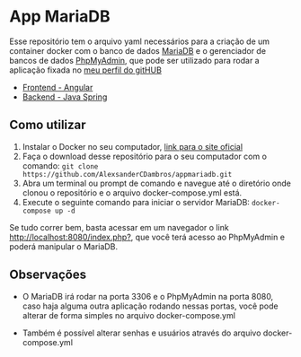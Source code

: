 # App MariaDB

Esse repositório tem o arquivo yaml necessários para a criação de um container docker com o banco de dados [MariaDB](https://mariadb.org/) e o gerenciador de bancos de dados [PhpMyAdmin](https://www.phpmyadmin.net/), que pode ser utilizado para rodar a aplicação fixada no [meu perfil do gitHUB](https://github.com/AlexsanderCDambros)

- [Frontend - Angular](https://github.com/AlexsanderCDambros/app)
- [Backend - Java Spring](https://github.com/AlexsanderCDambros/appbackend)

## Como utilizar

1. Instalar o Docker no seu computador, [link para o site oficial](https://www.docker.com/)
2. Faça o download desse repositório para o seu computador com o comando: ```git clone https://github.com/AlexsanderCDambros/appmariadb.git```
3. Abra um terminal ou prompt de comando e navegue até o diretório onde clonou o repositório e o arquivo docker-compose.yml está.
4. Execute o seguinte comando para iniciar o servidor MariaDB: ```docker-compose up -d```

Se tudo correr bem, basta acessar em um navegador o link [http://localhost:8080/index.php?](http://localhost:8080/index.php?), que você terá acesso ao PhpMyAdmin e poderá manipular o MariaDB.

## Observações

- O MariaDB irá rodar na porta 3306 e o PhpMyAdmin na porta 8080, caso haja alguma outra aplicação rodando nessas portas, você pode alterar de forma simples no arquivo docker-compose.yml

- Também é possível alterar senhas e usuários através do arquivo docker-compose.yml
  